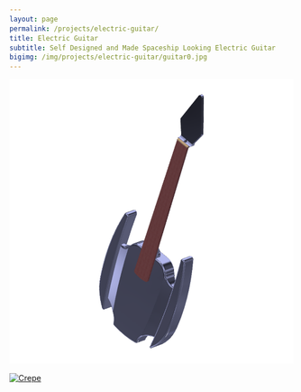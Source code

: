 ```yaml
---
layout: page
permalink: /projects/electric-guitar/
title: Electric Guitar
subtitle: Self Designed and Made Spaceship Looking Electric Guitar
bigimg: /img/projects/electric-guitar/guitar0.jpg
---
```


![Assembled-Guitar](/img/projects/electric-guitar/Electric-Guitar.png)


[![Crepe](https://s3-media3.fl.yelpcdn.com/bphoto/cQ1Yoa75m2yUFFbY2xwuqw/348s.jpg)](https://s3-media3.fl.yelpcdn.com/bphoto/cQ1Yoa75m2yUFFbY2xwuqw/348s.jpg)

<div width="100%" aligh="middle">
    <script src="https://embed.github.com/view/3d/elizhyu/elizhyu.github.io/master/model/electric-guitar/body.stl"></script>
</div>